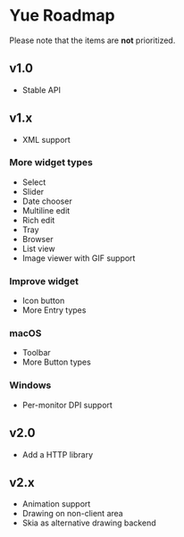 # Yue Roadmap

Please note that the items are __not__ prioritized.

## v1.0

* Stable API

## v1.x

* XML support

### More widget types

* Select
* Slider
* Date chooser
* Multiline edit
* Rich edit
* Tray
* Browser
* List view
* Image viewer with GIF support

### Improve widget

* Icon button
* More Entry types

### macOS

* Toolbar
* More Button types

### Windows

* Per-monitor DPI support

## v2.0

* Add a HTTP library

## v2.x

* Animation support
* Drawing on non-client area
* Skia as alternative drawing backend
